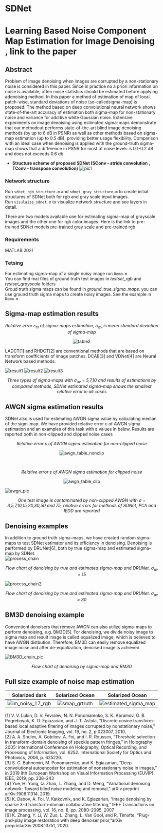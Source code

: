# SDNet

# Learning Based Noise Component Map Estimation for Image Denoising , link to the paper

 ##  Abstract 
 Problem  of  image  denoising  when  images  are corrupted  by  a  non-stationary  noise  is  considered  in  this  paper. Since  in  practice  no  a  priori  information  on  noise  is  available, often   noise   statistics   should   be   estimated   before   applying   adenoising   method.   In   this   paper   a   method   of   estimation   of map  of  local,  patch-wise,  standard  deviations  of  noise  (so-calledsigma-map) is proposed. The method based on deep convolutional neural network shows state-of-the-art accuracy of estimation both sigma-map  for  non-stationary  noise  and  variance  for  additive white  Gaussian  noise.  Extensive  experiments  on  image  denoising  using  estimated  sigma-maps  demonstrate  that  our  methodout performs  state-of-the-art  blind  image  denoising  methods  (by up to 6 dB in PSNR) as well as other methods based on sigma-map estimation (up to 0.5 dB), providing better usage flexibility. Comparison  with  an  ideal  case  when  denoising  is  applied  with the ground-truth sigma-map shows that a difference in PSNR for most  of  noise  levels  is  0.1-0.2  dB  and  does  not  exceeds  0.6  db.
 
 + **Structure scheme of proposed SDNet (SConv - stride convolution , TConv - transpose convolution)**
![pic1](https://user-images.githubusercontent.com/31028574/132021861-0cbd4ba0-31d4-46c9-9ede-79c67e496010.PNG)
        
  ### Network structure ###
  Run ``` sdnet_rgb_structure.m ```  and ``` sdnet_gray_structure.m ``` to create initial structures of SDNet both for rgb and gray scale input images. <br />
  Run ``` visulaize_sdnet.m ``` to visualize network structure and see layers in detail.
        
There are two models available one for estimating sigma-map of grayscale images and the other one for rgb color images. Here is the link to pre-trained SDNet models [pre-trained gray scale](https://webpages.tuni.fi/imaging/sdnet/sdnet_gray.mat) and [pre-trained rgb](https://webpages.tuni.fi/imaging/sdnet/sdnet_rgb.mat)

### Requirements ###
MATLAB 2021

### Tetsing ###
For estimating  sigma-map of a single noisy image run ``` Demo.m ``` <br />
You can find mat files of ground truth test images in <i>testset_rgb</i> and <i>testset_grayscale</i> folders <br />
Groud truth sigma maps can be found in <i>ground_true_sigma_maps</i>. you can use ground truth sigma maps to create noisy images. See the example in  ``` Demo.m ```

## Sigma-map estimation results ##


<p align="center">
<i> Relative error ε<sub>m</sub> of sigma-maps estimation, σ<sub>av</sub> is mean standard deviation of sigma-map </i>
</p>
<p align="center">
   <img src="https://user-images.githubusercontent.com/31028574/132628960-887a799a-be03-4855-8f37-dd4e25240eb8.PNG" alt="table2"/>
</p>

LADCT[1] and RHDCT[2] are conventional methods that are based on transform coefficients of image patches. DCAE[3] and VDNet[4] are Neural Network based methods. 

![result1](https://user-images.githubusercontent.com/31028574/132997464-73b36205-6f4f-4474-b4a4-7b54cc21cea5.PNG)
![result2](https://user-images.githubusercontent.com/31028574/132997456-bb7d3d6d-b8f5-46ab-9687-301a395e87fb.PNG)
![result3](https://user-images.githubusercontent.com/31028574/132997458-88a8cc6d-7d19-48ff-9b35-8db619317cb5.PNG)

<p align="center">
<i> Three types of sigma-maps with σ<sub>av</sub> = 5,7,10 and results of estimations by compared methods, SDNet estimated sigma-map shows the smallest relative error in all cases </i>
</p>

## AWGN sigma estimation results ##
SDNet also is used for estimating AWGN sigma value by calculating median of the sigm-map. We have provided relative error ε of AWGN sigma estimation and an examples of this task with  ε values in below. Results are reported both in non-clipped and clipped noise cases </i>

 <p align="center">
<i>Relative error ε of AWGN sigma estimation for non-clipped noise </i>
</p>
<p align="center">
 <img src="https://user-images.githubusercontent.com/31028574/132997632-9d45c425-a10b-4922-a499-11dce7a11311.PNG" alt = "awgn_table_nonclip"/>
</p><br />
 <p align="center"> 
<i>Relative error ε of AWGN sigma estimation for clipped noise </i>
</p>
<p align="center">
 <img src="https://user-images.githubusercontent.com/31028574/132997672-c1d94b6e-8119-4851-8cce-b0508b9a4793.PNG" alt = "awgn_table_clip"/>
</p>


![awgn_pic](https://user-images.githubusercontent.com/31028574/132997703-6c6ac331-b01d-4b63-a34b-c2a0a07eae9d.PNG)

 <p align="center">
<i> One test image is contaminated by non-clipped AWGN with σ = 3,5,7,10,15,20,30,50 and 75, relative errors for methods of SDNet, PCA and IEDD are reported</i>
</p>


## Denoising  examples ##
In addition to ground truth sigma-maps, we have created random sigma-maps to test SDNet estimator and its efficiency in denoising. Denoising is performed by DRUNet[6], both by true sigma-map and estimated sigma-map by SDNet.<br />
![process_chain](https://user-images.githubusercontent.com/31028574/133067025-e44a2c37-4108-418d-be57-b1793ec9e8d3.PNG)
 <p align="center">
<i> Flow chart of denoising by true and estimated sigma-map and DRUNet. σ<sub>av</sub> = 15   </i>
</p>

![process_chain2](https://user-images.githubusercontent.com/31028574/133067663-3ce3ab39-9431-4edd-aeb9-16f08a519d13.PNG)

 <p align="center">
<i> Flow chart of denoising by true and estimated sigma-map and DRUNet. σ<sub>av</sub> = 30  </i>
</p>


## BM3D denoising example ##
Conventionl denoisers that remove AWGN can also utilize sigma-maps to perform denoising, e.g. BM3D[5]. For denoising, we divide noisy image to sigma map and result image is called equalized image, which is believed to have AWGN distbution. Therefore, BM3D can easily remove equalized image noise and after de-equalization, denoised image is achieved. 

![BM3D_chain_pic](https://user-images.githubusercontent.com/31028574/133612352-89257c51-20a8-4aef-8950-06a577e43c77.PNG)
 <p align="center">
<i> Flow chart of denoising by sigma-map and BM3D  </i>
</p>

## Full size example of noise map estimation ##

Solarized dark             |  Solarized Ocean          |  Solarized Ocean
:-------------------------:|:-------------------------:|:-------------------------:
![im_noisy_17_rgb](https://user-images.githubusercontent.com/31028574/152063936-7ab8ff27-aea1-4aef-80b0-a9b02c332b99.png)  |  ![smap_grtruth](https://user-images.githubusercontent.com/31028574/152064068-38a73cd1-9b24-488e-9c31-e132cf0ae75b.png) | ![estimated_sigma_map](https://user-images.githubusercontent.com/31028574/152064633-b94a4bc4-d4c5-472b-a38d-1f934edef966.png)

 
[1]  V. V. Lukin, D. V. Fevralev, N. N. Ponomarenko, S. K. Abramov, O. B. Pogrebnyak, K. O. Egiazarian, and J. T. Astola, “Discrete cosine transform- based local adaptive ﬁltering of images corrupted by nonstationary noise,” Journal of Electronic Imaging, vol. 19, no. 2, p.023007, 2010.<br />
[2] A. A. Shulev, A. Gotchev, A. Foi, and I. R. Roussev, “Threshold selection in transform-domain denoising of speckle pattern fringes,” in Holography 2005: International Conference on Holography, Optical Recording, and Processing of Information, vol. 6252. International Society for Optics and Photonics, 2006, p. 625220.<br />
[3] S. G. Bahncmiri, M. Ponomarenko, and K. Egiazarian, “Deep convolutional autoencoder for estimation of nonstationary noise in images,” in 2019 8th European Workshop on Visual Information Processing (EUVIP). IEEE, 2019, pp. 238–243 <br />
[4] Yue, H. Yong, Q. Zhao, L. Zhang, and D. Meng, “Variational denoising network: Toward blind noise modeling and removal,” arXiv preprint arXiv:1908.11314, 2019.<br />
[5] K. Dabov, A. Foi, V. Katkovnik, and K. Egiazarian, “Image denoising by sparse 3-d transform-domain collaborative ﬁltering,” IEEE Transactions on image processing, vol. 16, no. 8, pp. 2080–2095, 2007 <br />
[6] K. Zhang, Y. Li, W. Zuo, L. Zhang, L. Van Gool, and R. Timofte, “Plug-and-play  image  restoration  with  deep  denoiser  prior,”arXiv  preprintarXiv:2008.13751, 2020.
